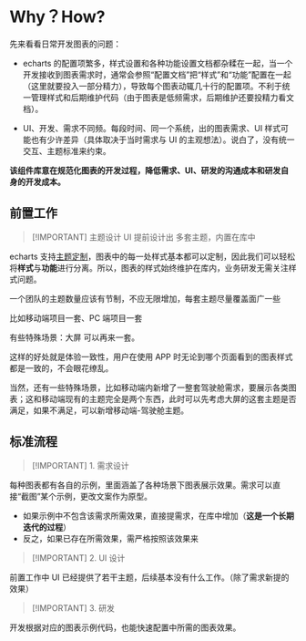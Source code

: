 # Why？How?

先来看看日常开发图表的问题：

- echarts 的配置项繁多，样式设置和各种功能设置文档都杂糅在一起，当一个开发接收到图表需求时，通常会参照“配置文档”把“样式”和“功能”配置在一起（这里就要投入一部分精力），导致每个图表动辄几十行的配置项。不利于统一管理样式和后期维护代码（由于图表是低频需求，后期维护还要投精力看文档）。

- UI、开发、需求不同频。每段时间、同一个系统，出的图表需求、UI 样式可能也有少许差异（具体取决于当时需求与 UI 的主观想法）。说白了，没有统一交互、主题标准来约束。

**该组件库意在规范化图表的开发过程，降低需求、UI、研发的沟通成本和研发自身的开发成本。**

## 前置工作

> [!IMPORTANT] 主题设计
> UI 提前设计出 多套主题，内置在库中

echarts 支持[主题定制](https://echarts.apache.org/handbook/zh/concepts/style)，图表中的每一处样式基本都可以定制，因此我们可以轻松将**样式**与**功能**进行分离。所以，图表的样式始终维护在库内，业务研发无需关注样式问题。

一个团队的主题数量应该有节制，不应无限增加，每套主题尽量覆盖面广一些

比如移动端项目一套、PC 端项目一套

有些特殊场景：大屏 可以再来一套。

这样的好处就是体验一致性，用户在使用 APP 时无论到哪个页面看到的图表样式都是一致的，不会眼花缭乱。

当然，还有一些特殊场景，比如移动端内新增了一整套驾驶舱需求，要展示各类图表；这和移动端现有的主题完全是两个东西，此时可以先考虑大屏的这套主题是否满足，如果不满足，可以新增移动端-驾驶舱主题。

## 标准流程

> [!IMPORTANT] 1. 需求设计

每种图表都有各自的示例，里面涵盖了各种场景下图表展示效果。需求可以直接“截图”某个示例，更改文案作为原型。

- 如果示例中不包含该需求所需效果，直接提需求，在库中增加（**这是一个长期迭代的过程**）
- 反之，如果已存在所需效果，需严格按照该效果来

> [!IMPORTANT] 2. UI 设计

前置工作中 UI 已经提供了若干主题，后续基本没有什么工作。（除了需求新提的效果）

> [!IMPORTANT] 3. 研发

开发根据对应的图表示例代码，也能快速配置中所需的图表效果。
